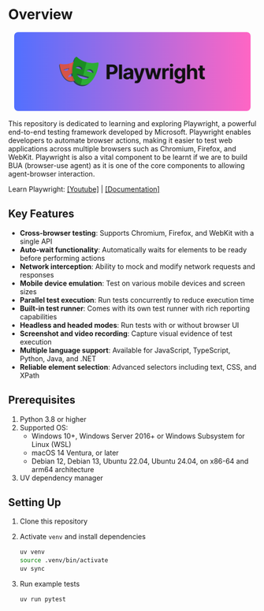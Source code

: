 # Overview

<div align="center">
  <img src="docs/images/playwright_logo.png" alt="Playwright Logo" width="480" height="160" style="object-fit: cover; border-radius: 8px;">
</div>

This repository is dedicated to learning and exploring Playwright, a powerful end-to-end testing framework developed by Microsoft. Playwright enables developers to automate browser actions, making it easier to test web applications across multiple browsers such as Chromium, Firefox, and WebKit. Playwright is also a vital component to be learnt if we are to build BUA (browser-use agent) as it is one of the core components to allowing agent-browser interaction.

Learn Playwright:
[[Youtube]](https://www.youtube.com/playlist?list=PLhW3qG5bs-L9sJKoT1LC5grGT77sfW0Z8) | [[Documentation]](https://playwright.dev/python/docs/intro)

## Key Features
- **Cross-browser testing**: Supports Chromium, Firefox, and WebKit with a single API
- **Auto-wait functionality**: Automatically waits for elements to be ready before performing actions
- **Network interception**: Ability to mock and modify network requests and responses
- **Mobile device emulation**: Test on various mobile devices and screen sizes
- **Parallel test execution**: Run tests concurrently to reduce execution time
- **Built-in test runner**: Comes with its own test runner with rich reporting capabilities
- **Headless and headed modes**: Run tests with or without browser UI
- **Screenshot and video recording**: Capture visual evidence of test execution
- **Multiple language support**: Available for JavaScript, TypeScript, Python, Java, and .NET
- **Reliable element selection**: Advanced selectors including text, CSS, and XPath

## Prerequisites
1. Python 3.8 or higher
2. Supported OS:
    - Windows 10+, Windows Server 2016+ or Windows Subsystem for Linux (WSL)
    - macOS 14 Ventura, or later
    - Debian 12, Debian 13, Ubuntu 22.04, Ubuntu 24.04, on x86-64 and arm64 architecture
3. UV dependency manager

## Setting Up
1. Clone this repository

2.  Activate `venv` and install dependencies
    ```bash
    uv venv
    source .venv/bin/activate
    uv sync
    ```

3. Run example tests
    ```bash
    uv run pytest
    ```